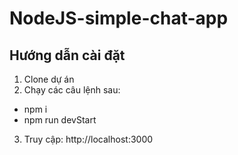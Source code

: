 # NodeJS-simple-chat-app
## Hướng dẫn cài đặt
  1. Clone dự án
  2. Chạy các câu lệnh sau:
  - npm i
  - npm run devStart
  3. Truy cập: http://localhost:3000
